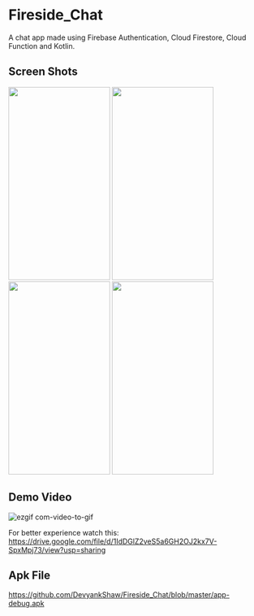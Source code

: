 # Fireside_Chat
A chat app made using Firebase Authentication, Cloud Firestore, Cloud Function and Kotlin.


## Screen Shots
<img src="https://user-images.githubusercontent.com/47057254/83963339-ed810980-a8c2-11ea-9e29-76880e64467e.jpeg" 
width="200" height="380"> <img src="https://user-images.githubusercontent.com/47057254/83963335-ea861900-a8c2-11ea-979f-8e23a3356463.jpeg"
width="200" height="380"> <img src="https://user-images.githubusercontent.com/47057254/83963338-ece87300-a8c2-11ea-9dc0-8a328c5c3994.jpeg"
width="200" height="380"> <img src="https://user-images.githubusercontent.com/47057254/83963337-ec4fdc80-a8c2-11ea-9d5c-b24784d3b356.jpeg" width="200" height="380">


## Demo Video
![ezgif com-video-to-gif](https://user-images.githubusercontent.com/47057254/83963231-f8876a00-a8c1-11ea-8f04-1b6c3fdac9bc.gif)

For better experience watch this:
https://drive.google.com/file/d/1IdDGlZ2veS5a6GH2OJ2kx7V-SpxMpj73/view?usp=sharing


## Apk File
https://github.com/DevyankShaw/Fireside_Chat/blob/master/app-debug.apk
